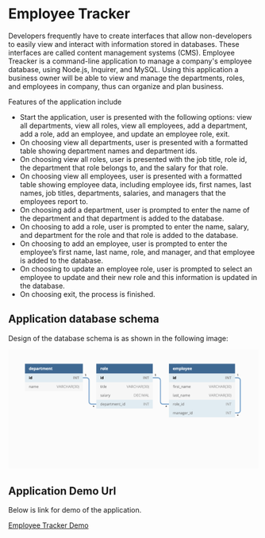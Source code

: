 # Employee Tracker

Developers frequently have to create interfaces that allow non-developers to easily view and interact with information stored in databases. These interfaces are called content management systems (CMS). Employee Treacker is a command-line application to manage a company's employee database, using Node.js, Inquirer, and MySQL. Using this application a business owner will be able to view and manage the departments, roles, and employees in company, thus can organize and plan business.

Features of the application include
* Start the application, user is presented with the following options: view all departments, view all roles, view all employees, add a department, add a role, add an employee, and update an employee role, exit.
* On choosing view all departments, user is presented with a formatted table showing department names and department ids.
* On choosing view all roles, user is presented with the job title, role id, the department that role belongs to, and the salary for that role.
* On choosing view all employees, user is presented with a formatted table showing employee data, including employee ids, first names, last names, job titles, departments, salaries, and managers that the employees report to.
* On choosing add a department, user is prompted to enter the name of the department and that department is added to the database.
* On choosing to add a role, user is prompted to enter the name, salary, and department for the role and that role is added to the database.
* On choosing to add an employee, user is prompted to enter the employee’s first name, last name, role, and manager, and that employee is added to the database.
* On choosing to update an employee role, user is prompted to select an employee to update and their new role and this information is updated in the database.
* On choosing exit, the process is finished.

## Application database schema

Design of the database schema is as shown in the following image:

![Database schema includes tables labeled “employee,” role,” and “department.”](./Assets/12-sql-homework-demo-01.png)

## Application Demo Url

Below is link for demo of the application.

[Employee Tracker Demo](https://drive.google.com/file/d/1cVxW23GsDc42y_NAE3ZHhbcfeYpmMWrr/view)